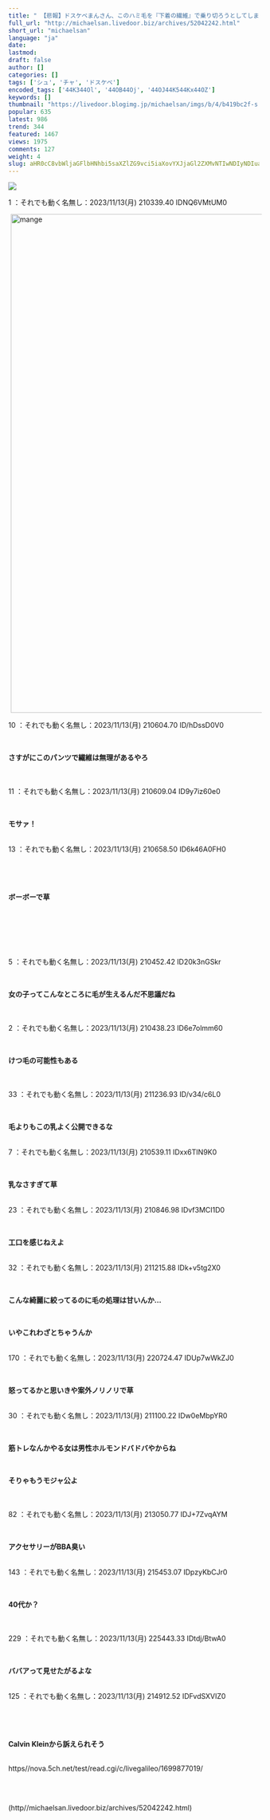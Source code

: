 ```yaml
---
title: " 【悲報】ドスケベまんさん、このハミ毛を『下着の繊維』で乗り切ろうとしてしまう"
full_url: "http://michaelsan.livedoor.biz/archives/52042242.html"
short_url: "michaelsan"
language: "ja"
date: 
lastmod: 
draft: false
author: []
categories: []
tags: ['シュ', 'チャ', 'ドスケベ']
encoded_tags: ['44K344Ol', '44OB44Oj', '44OJ44K544Kx44OZ']
keywords: []
thumbnail: "https://livedoor.blogimg.jp/michaelsan/imgs/b/4/b419bc2f-s.jpg"
popular: 635
latest: 986
trend: 344
featured: 1467
views: 1975
comments: 127
weight: 4
slug: aHR0cC8vbWljaGFlbHNhbi5saXZlZG9vci5iaXovYXJjaGl2ZXMvNTIwNDIyNDIuaHRtbA==
---
```


![](https://livedoor.blogimg.jp/michaelsan/imgs/b/4/b419bc2f-s.jpg)

<div><p>1 ：それでも動く名無し：2023/11/13(月) 210339.40 IDNQ6VMtUM0</p><a target='_blank' title='mange' href='https//livedoor.blogimg.jp/michaelsan/imgs/b/4/b419bc2f.jpg'><img class='pict' hspace='5' alt='mange' border='0' height='1001' width='680' src='https//livedoor.blogimg.jp/michaelsan/imgs/b/4/b419bc2f-s.jpg'></a><br><p>10 ：それでも動く名無し：2023/11/13(月) 210604.70 ID/hDssD0V0</p><p><b><p><br></p></b></p><p><b><p>さすがにこのパンツで繊維は無理があるやろ <br></p><br></b><br>11 ：それでも動く名無し：2023/11/13(月) 210609.04 ID9y7iz60e0</p><p><b><p><br></p></b></p><p><b><p>モサァ！ </p></b><br>13 ：それでも動く名無し：2023/11/13(月) 210658.50 ID6k46A0FH0</p><p><b><p><br></p></b></p><p><b><p><br></p></b></p><p><b><p>ボーボーで草 </p><br></b><br></p><br><p><br>5 ：それでも動く名無し：2023/11/13(月) 210452.42 ID20k3nGSkr</p><p><b><p><br></p></b></p><p><b><p>女の子ってこんなところに毛が生えるんだ不思議だね </p><br></b><br>2 ：それでも動く名無し：2023/11/13(月) 210438.23 ID6e7olmm60</p><p><b><p><br></p></b></p><p><b><p>けつ毛の可能性もある </p><br></b><br>33 ：それでも動く名無し：2023/11/13(月) 211236.93 ID/v34/c6L0</p><p><b><p><br></p></b></p><p><b><p>毛よりもこの乳よく公開できるな </p></b><br>7 ：それでも動く名無し：2023/11/13(月) 210539.11 IDxx6TIN9K0</p><p><b><p><br></p></b></p><p><b><p>乳なさすぎて草 </p></b><br>23 ：それでも動く名無し：2023/11/13(月) 210846.98 IDvf3MCI1D0</p><p><b><p><br></p></b></p><p><b><p>工口を感じねえよ </p></b><br>32 ：それでも動く名無し：2023/11/13(月) 211215.88 IDk+v5tg2X0</p><p><b><p><br></p></b></p><p><b><p>こんな綺麗に絞ってるのに毛の処理は甘いんか…</p></b></p><p><b><p><br></p></b></p><p><b><p>いやこれわざとちゃうんか </p></b><br>170 ：それでも動く名無し：2023/11/13(月) 220724.47 IDUp7wWkZJ0</p><p><b><p><br></p></b></p><p><b><p>怒ってるかと思いきや案外ノリノリで草 </p></b><br>30 ：それでも動く名無し：2023/11/13(月) 211100.22 IDw0eMbpYR0</p><p><b><p><br></p></b></p><p><b><p>筋トレなんかやる女は男性ホルモンドバドバやからね</p></b></p><p><b><p><br></p></b></p><p><b><p>そりゃもうモジャ公よ </p><br></b><br>82 ：それでも動く名無し：2023/11/13(月) 213050.77 IDJ+7ZvqAYM</p><p><b><p><br></p></b></p><p><b><p>アクセサリーがBBA臭い </p></b><br>143 ：それでも動く名無し：2023/11/13(月) 215453.07 IDpzyKbCJr0</p><p><b><p><br></p></b></p><p><b><p>40代か？ </p><br></b><br>229 ：それでも動く名無し：2023/11/13(月) 225443.33 IDtdj/BtwA0</p><p><b><p><br></p></b></p><p><b><p>ババアって見せたがるよな </p></b><br>125 ：それでも動く名無し：2023/11/13(月) 214912.52 IDFvdSXVIZ0</p><p><b><p><br></p></b></p><p><b><p><br></p></b></p><p><b><p>Calvin Kleinから訴えられそう</p></b> <br>https//nova.5ch.net/test/read.cgi/c/livegalileo/1699877019/<br></p><br><br clear='all'> <p id='a6850dc6aefc0d5bbff2bea180d92d89'> </p> <p id='a6850dc6aefc0d5bbff2bea180d92d89'> </p> <p class='alistcloud-container-6795'></p> </div>

(http//michaelsan.livedoor.biz/archives/52042242.html)
